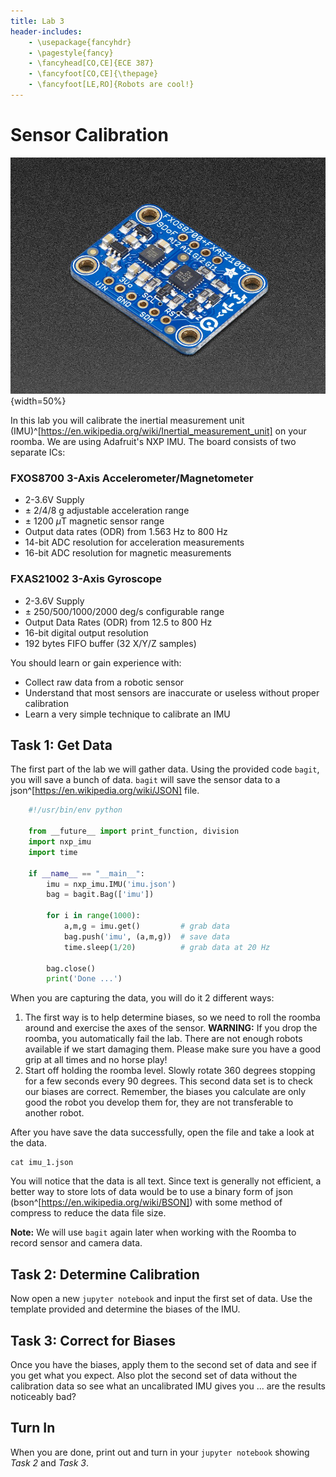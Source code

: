 ```yaml
---
title: Lab 3
header-includes:
    - \usepackage{fancyhdr}
    - \pagestyle{fancy}
    - \fancyhead[CO,CE]{ECE 387}
    - \fancyfoot[CO,CE]{\thepage}
    - \fancyfoot[LE,RO]{Robots are cool!}
---
```


# Sensor Calibration

![Adafruit inertial measurement unit](pics/imu-iso.jpg){width=50%}

In this lab you will calibrate the inertial measurement unit (IMU)^[https://en.wikipedia.org/wiki/Inertial_measurement_unit]
on your roomba. We are using Adafruit's NXP IMU. The board consists of two separate ICs:

### FXOS8700 3-Axis Accelerometer/Magnetometer

- 2-3.6V Supply
- $\pm$ 2/4/8 g adjustable acceleration range
- $\pm$ 1200 $\mu$T magnetic sensor range
- Output data rates (ODR) from 1.563 Hz to 800 Hz
- 14-bit ADC resolution for acceleration measurements
- 16-bit ADC resolution for magnetic measurements

### FXAS21002 3-Axis Gyroscope

- 2-3.6V Supply
- $\pm$ 250/500/1000/2000 deg/s configurable range
- Output Data Rates (ODR) from 12.5 to 800 Hz
- 16-bit digital output resolution
- 192 bytes FIFO buffer (32 X/Y/Z samples)

You should learn or gain experience with:

- Collect raw data from a robotic sensor
- Understand that most sensors are inaccurate or useless without proper
calibration
- Learn a very simple technique to calibrate an IMU

## Task 1: Get Data

The first part of the lab we will gather data. Using the provided code `bagit`, you will
save a bunch of data. `bagit` will save the sensor data to a json^[https://en.wikipedia.org/wiki/JSON]
file.

```python
	#!/usr/bin/env python

	from __future__ import print_function, division
	import nxp_imu
	import time

	if __name__ == "__main__":
		imu = nxp_imu.IMU('imu.json')
		bag = bagit.Bag(['imu'])

		for i in range(1000):
			a,m,g = imu.get()         # grab data
			bag.push('imu', (a,m,g))  # save data
			time.sleep(1/20)          # grab data at 20 Hz

		bag.close()
		print('Done ...')
```

When you are capturing the data, you will do it 2 different ways:

1. The first way is to help determine biases, so we need to roll the roomba around and
exercise the axes of the sensor. **WARNING:** If you drop the roomba, you automatically
fail the lab. There are not enough robots available if we start damaging them. Please make
sure you have a good grip at all times and no horse play!
2. Start off holding the roomba level. Slowly rotate 360 degrees stopping for a few seconds
every 90 degrees. This second data set is to check our biases are correct. Remember, the
biases you calculate are only good the robot you develop them for, they are not transferable
to another robot.

After you have save the data successfully, open the file and take a look at the data.

    cat imu_1.json

You will notice that the data is all text. Since text is generally not efficient, a better
way to store lots of data would be to use a binary form of json (bson^[https://en.wikipedia.org/wiki/BSON])
with some method of compress to reduce the data file size.

**Note:** We will use `bagit` again later when working with the Roomba to record
sensor and camera data.

## Task 2: Determine Calibration

Now open a new `jupyter notebook` and input the first set of data. Use the template provided and determine the biases of the IMU.

## Task 3: Correct for Biases

Once you have the biases, apply them to the second set of data and see if you get what
you expect. Also plot the second set of data without the calibration data so see what
an uncalibrated IMU gives you ... are the results noticeably bad?

## Turn In

When you are done, print out and turn in your `jupyter notebook` showing *Task 2*
and *Task 3*.
